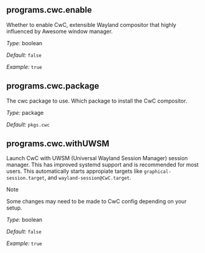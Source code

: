## programs\.cwc\.enable

Whether to enable CwC, extensible Wayland compositor that highly influenced by Awesome window manager\.



*Type:*
boolean



*Default:*
` false `



*Example:*
` true `



## programs\.cwc\.package



The cwc package to use\. Which package to install the CwC compositor\.



*Type:*
package



*Default:*
` pkgs.cwc `



## programs\.cwc\.withUWSM



Launch CwC with UWSM (Universal Wayland Session Manager) session manager\.
This has improved systemd support and is recommended for most users\.
This automatically starts appropiate targets like ` graphical-session.target `,
and ` wayland-session@CwC.target `\.

> [!Note]
> Some changes may need to be made to CwC config depending on your setup\.



*Type:*
boolean



*Default:*
` false `



*Example:*
` true `


